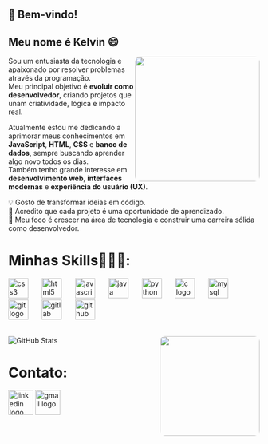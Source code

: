 <h2 align="left">👋 Bem-vindo!

## Meu nome é Kelvin 😄

<img align="right" height="250" style="border-radius:10px;" src="https://media3.giphy.com/media/v1.Y2lkPTc5MGI3NjExODJ1aGNjbHQzdW90aHZ4NDhkMW90cmE1eHV3emJoeHNyZW80MXR0dSZlcD12MV9pbnRlcm5hbF9naWZfYnlfaWQmY3Q9Zw/bGgsc5mWoryfgKBx1u/giphy.gif" />

Sou um entusiasta da tecnologia e apaixonado por resolver problemas através da programação.  
Meu principal objetivo é **evoluir como desenvolvedor**, criando projetos que unam criatividade, lógica e impacto real.  

Atualmente estou me dedicando a aprimorar meus conhecimentos em **JavaScript**, **HTML**, **CSS** e **banco de dados**, sempre buscando aprender algo novo todos os dias.  
Também tenho grande interesse em **desenvolvimento web**, **interfaces modernas** e **experiência do usuário (UX)**.  

💡 Gosto de transformar ideias em código.  
🚀 Acredito que cada projeto é uma oportunidade de aprendizado.  
🎯 Meu foco é crescer na área de tecnologia e construir uma carreira sólida como desenvolvedor.  

</h2>

<div align="left">
  <h1> Minhas Skills👨🏽‍💻: </h1>
  <img src="https://cdn.jsdelivr.net/gh/devicons/devicon/icons/css3/css3-original.svg" height="40" alt="css3 logo"  />
  <img width="19" />
  <img src="https://cdn.jsdelivr.net/gh/devicons/devicon/icons/html5/html5-original.svg" height="40" alt="html5 logo"  />
  <img width="19" />
  <img src="https://cdn.jsdelivr.net/gh/devicons/devicon/icons/javascript/javascript-original.svg" height="40" alt="javascript logo"  />
  <img width="19" />
  <img src="https://cdn.jsdelivr.net/gh/devicons/devicon/icons/java/java-original.svg" height="40" alt="java logo"  />
  <img width="19" />
  <img src="https://cdn.jsdelivr.net/gh/devicons/devicon/icons/python/python-original.svg" height="40" alt="python logo"  />
  <img width="19" />
  <img src="https://cdn.jsdelivr.net/gh/devicons/devicon/icons/c/c-original.svg" height="40" alt="c logo"  />
  <img width="19" />
  <img src="https://cdn.jsdelivr.net/gh/devicons/devicon/icons/mysql/mysql-original.svg" height="40" alt="mysql logo"  />
  <img width="19" />
  <img src="https://cdn.jsdelivr.net/gh/devicons/devicon/icons/git/git-original.svg" height="40" alt="git logo"  />
  <img width="19" />
  <img src="https://cdn.jsdelivr.net/gh/devicons/devicon/icons/gitlab/gitlab-original.svg" height="40" alt="gitlab logo"  />
  <img width="19" />
  <img src="https://cdn.jsdelivr.net/gh/devicons/devicon/icons/github/github-original.svg" height="40" alt="github logo"  />
</div>

##

<img align="right" height="200" style="border-radius:10px;" src="https://media0.giphy.com/media/v1.Y2lkPTc5MGI3NjExbnRzdWljcGVzM2FyMjJwMGx5bXhtbXhlZDBoYjh0bHl1MWkyNGg5NyZlcD12MV9pbnRlcm5hbF9naWZfYnlfaWQmY3Q9Zw/RbDKaczqWovIugyJmW/giphy.gif" />

![GitHub Stats](https://github-readme-stats.vercel.app/api?username=Kelvin-melo06&show_icons=true&count_private=true&theme=radical)


<div align="left">
  <h1>Contato:</h1>
  <img src="https://img.shields.io/static/v1?message=LinkedIn&logo=linkedin&label=&color=0077B5&logoColor=white&labelColor=&style=for-the-badge" height="50" alt="linkedin logo"  />
  <img src="https://img.shields.io/static/v1?message=Gmail&logo=gmail&label=&color=D14836&logoColor=white&labelColor=&style=for-the-badge" height="50" alt="gmail logo"  />
</div>


